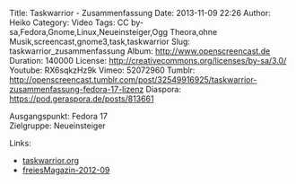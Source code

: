 Title: Taskwarrior - Zusammenfassung
Date: 2013-11-09 22:26
Author: Heiko
Category: Video
Tags: CC by-sa,Fedora,Gnome,Linux,Neueinsteiger,Ogg Theora,ohne Musik,screencast,gnome3,task,taskwarrior
Slug: taskwarrior_zusammenfassung
Album: http://www.openscreencast.de
Duration: 140000
License: http://creativecommons.org/licenses/by-sa/3.0/
Youtube: RX6sqkzHz9k
Vimeo: 52072960
Tumblr: http://openscreencast.tumblr.com/post/32549916925/taskwarrior-zusammenfassung-fedora-17-lizenz
Diaspora: https://pod.geraspora.de/posts/813661

Ausgangspunkt: Fedora 17  
Zielgruppe: Neueinsteiger  

Links:

  * [taskwarrior.org](http://taskwarrior.org/ "Link zu taskwarrior" )
  * [freiesMagazin-2012-09](http://www.freiesmagazin.de/mobil/freiesMagazin-2012-09.html#12_09_taskwarrior_02 "Link zu freiesmagazin.de" )

